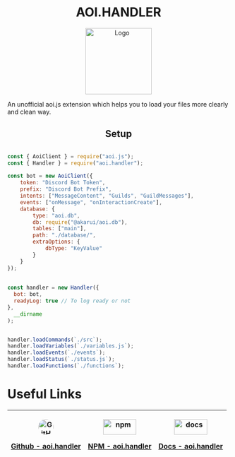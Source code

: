 # <h1 align="center"><strong>AOI.HANDLER</strong></h1>

<p align="center">
<img src="https://media.discordapp.net/attachments/1022533781040672839/1137241711614115910/Untitled96_20230805101633.png" alt="Logo" width="150" height="150">
</p>


<p>
An unofficial aoi.js extension which helps you to load your files more clearly and clean way.
</p>
<h2 align="center"><strong>Setup</strong></h2>

```js {3} copy

const { AoiClient } = require("aoi.js");
const { Handler } = require("aoi.handler");
 
const bot = new AoiClient({
    token: "Discord Bot Token",
    prefix: "Discord Bot Prefix",
    intents: ["MessageContent", "Guilds", "GuildMessages"],
    events: ["onMessage", "onInteractionCreate"],
    database: {
        type: "aoi.db",
        db: require("@akarui/aoi.db"),
        tables: ["main"],
        path: "./database/",
        extraOptions: {
            dbType: "KeyValue"
        }
    }
});
 
 
const handler = new Handler({
  bot: bot,
  readyLog: true // To log ready or not
},
  __dirname
);


handler.loadCommands(`./src`);
handler.loadVariables(`./variables.js`);
handler.loadEvents(`./events`);
handler.loadStatus(`./status.js`);
handler.loadFunctions(`./functions`);
``` 

# Useful Links
| <a href="https://github.com/aho-emi/aoi.handler" target="_blank" rel="noopener noreferrer"><p align="center"><img src="https://upload.wikimedia.org/wikipedia/commons/thumb/9/91/Octicons-mark-github.svg/2048px-Octicons-mark-github.svg.png" alt="GitHub" width="35" height="35" style="border-radius: 50%;"></p>Github - aoi.handler</a> | <a href="https://github.com/aho-emi/aoi.handler" target="_blank" rel="noopener noreferrer"><p align="center"><img src="https://upload.wikimedia.org/wikipedia/commons/thumb/d/db/Npm-logo.svg/2560px-Npm-logo.svg.png" alt="npm" width="75" height="35"></p>NPM - aoi.handler</a> | <a href="https://www.npmjs.com/package/@ahoemi/aoi.handler?activeTab=readme" target="_blank" rel="noopener noreferrer"><p align="center"><img src="https://media.discordapp.net/attachments/902553397281030208/1137604638766530670/Untitled96_20230805101633.png" alt="docs" width="75" height="35"></p>Docs - aoi.handler</a> | 
| ---- | ---- | ---- |
